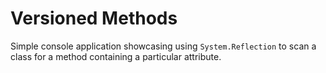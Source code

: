 # Versioned Methods
Simple console application showcasing using `System.Reflection` to scan a class for a method containing a particular attribute.